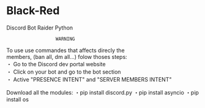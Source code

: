 # Black-Red
Discord Bot Raider Python


                      WARNING
   To use use commandes that affects direcly the               
   members, (ban all, dm all...) folow thoses steps:           
    ・ Go to the Discord dev portal website                   
    ・ Click on your bot and go to the bot section            
    ・ Active "PRESENCE INTENT" and "SERVER MEMBERS INTENT"   

Download all the modules:
    ・pip install discord.py
    ・pip install asyncio
    ・pip install os
